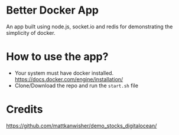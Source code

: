 # Better Docker App
An app built using node.js, socket.io and redis for demonstrating the simplicity of docker. 

# How to use the app?
* Your system must have docker installed. https://docs.docker.com/engine/installation/
* Clone/Download the repo and run the `start.sh` file


# Credits
https://github.com/mattkanwisher/demo_stocks_digitalocean/
